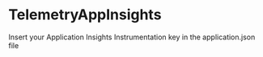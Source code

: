 # TelemetryAppInsights

Insert your Application Insights Instrumentation key in the application.json file